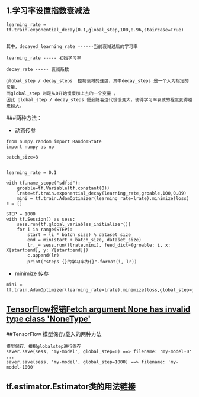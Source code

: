 
## 1.学习率设置指数衰减法

```
learning_rate = tf.train.exponential_decay(0.1,global_step,100,0.96,staircase=True)


其中，decayed_learning_rate ------当前衰减过后的学习率

learning_rate ----- 初始学习率

decay_rate ----- 衰减系数

global_step / decay_steps  控制衰减的速度，其中decay_steps 是一个人为指定的常量，
而global_step 则是从0开始慢慢加上去的一个变量 ，
因此 global_step / decay_steps 便会随着迭代慢慢变大，使得学习率衰减的程度变得越来越大。
```

###两种方法：

* 动态传参
```
from numpy.random import RandomState
import numpy as np

batch_size=8


learning_rate = 0.1

with tf.name_scope("sdfsd"):
    groable=tf.Variable(tf.constant(0))
    lrate=tf.train.exponential_decay(learning_rate,groable,100,0.89)
    mini = tf.train.AdamOptimizer(learning_rate=lrate).minimize(loss)
c = []

STEP = 1000
with tf.Session() as sess:
    sess.run(tf.global_variables_initializer())
    for i in range(STEP):
        start = (i * batch_size) % dataset_size
        end = min(start + batch_size, dataset_size)
        lr,_= sess.run((lrate,mini), feed_dict={groable: i, x: X[start:end], y: Y[start:end]})
        c.append(lr)
        print("steps {}的学习率为{}".format(i, lr))

```
* minimize 传参
```
mini = tf.train.AdamOptimizer(learning_rate=lrate).minimize(loss,global_step=groable)
```
## [TensorFlow报错Fetch argument None has invalid type class 'NoneType'](https://blog.csdn.net/qq_41000891/article/details/84555225)


##TensorFlow 模型保存/载入的两种方法
```
模型保存，根据globalstep进行保存
saver.save(sess, 'my-model', global_step=0) ==> filename: 'my-model-0'
...
saver.save(sess, 'my-model', global_step=1000) ==> filename: 'my-model-1000'

```

## tf.estimator.Estimator类的用法[链接](https://www.cnblogs.com/zongfa/p/10149483.html)
```

```

